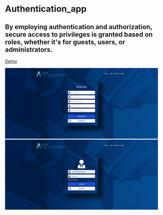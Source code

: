 # Authentication_app


## By employing authentication and authorization, secure access to privileges is granted based on roles, whether it's for guests, users, or administrators.

<a href="https://the-accountant-doo.vercel.app/register">Demo</a>

<img src="./frontend/src/assets/img/register.png">

<img src="./frontend/src/assets/img/login.png">